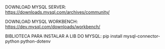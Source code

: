 DOWNLOAD MYSQL SERVER: https://downloads.mysql.com/archives/community/

DOWNLOAD MYSQL WORKBENCH: https://dev.mysql.com/downloads/workbench/

BIBLIOTECA PARA INSTALAR A LIB DO MYSQL: pip install mysql-connector-python python-dotenv
